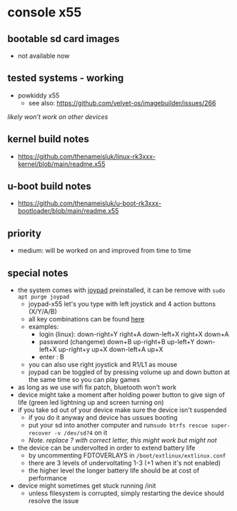 # console x55

## bootable sd card images

- not available now

## tested systems - working

- powkiddy x55
  - see also: https://github.com/velvet-os/imagebuilder/issues/266

_likely won't work on other devices_

## kernel build notes

- https://github.com/thenameisluk/linux-rk3xxx-kernel/blob/main/readme.x55

## u-boot build notes

- https://github.com/thenameisluk/u-boot-rk3xxx-bootloader/blob/main/readme.x55

## priority

- medium: will be worked on and improved from time to time

## special notes

- the system comes with [joypad](https://github.com/thenameisluk/joypad-for-debian) preinstalled, it can be remove with ```sudo apt purge joypad```
    - joypad-x55 let's you type with left joystick and 4 action buttons (X/Y/A/B)
    - all key combinations can be found [here](https://github.com/thenameisluk/joypad-for-debian#type)
    - examples:
        - login (linux): down-right+Y right+A down-left+X right+X down+A
        - password (changeme) down+B up-right+B up-left+Y down-left+X up-right+y up+X down-left+A up+X
        - enter : B
    - you can also use right joystick and R1/L1 as mouse
    - joypad can be toggled of by pressing volume up and down button at the same time so you can play games
- as long as we use wifi fix patch, bluetooth won't work
- device might take a moment after holding power button to give sign of life (green led lightning up and screen turning on)
- if you take sd out of your device make sure the device isn't suspended
    - if you do it anyway and device has ussues booting
    - put your sd into another computer and run```sudo btrfs rescue super-recover -v /dev/sd?4``` on it
    - _Note. replace ? with correct letter, this might work but might not_
- the device can be undervolted in order to extend battery life
  - by uncommenting FDTOVERLAYS in ```/boot/extlinux/extlinux.conf```
  - there are 3 levels of undervoltating 1-3 (+1 when it's not enabled)
  - the higher level the longer battery life should be at cost of performance
- device might sometimes get stuck running /init
  - unless filesystem is corrupted, simply restarting the device should resolve the issue